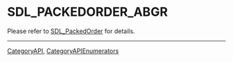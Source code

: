# SDL_PACKEDORDER_ABGR

Please refer to [SDL_PackedOrder](SDL_PackedOrder) for details.

----
[CategoryAPI](CategoryAPI), [CategoryAPIEnumerators](CategoryAPIEnumerators)

